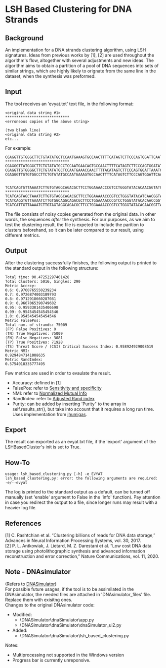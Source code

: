 # LSH Based Clustering for DNA Strands

## Background
An implementation for a DNA strands clustering algorithm, using LSH signatures. Ideas from previous works by [1], [2] are used throughout the algorithm's flow, altogether with several adjustments and new ideas. The algorithm aims to obtain a partition of a pool of DNA sequences into sets of similar strings, which are highly likely to orignate from the
same line in the dataset, when the synthesis was preformed.

## Input
The tool receives an 'evyat.txt' text file, in the following format: 
```
<original data string #1> 
*****************************
<erroneous copies of the above string>

(two blank line)
<original data string #2> 
etc...
```
For example:
```
CGAGGTTGTGGGCTTCTGTATATGCTCCAATGAAAGTGCCAACTTTTCATAGTCTTCCCAGTGGATTCAATGACGACATCGCACACATACCGCAGTGCGGAAGGCCTAG
*****************************
CGAGGGTTATGGGCTTCTGTATATGCCTCCAATGAACAGTGCCAACTTTTCATAGTCTTCCCAGTGGATATGACGACATCGCACACATACCGCAGTGCGGAAGGCCTAG
CGAGGTTGTGGGGCTTCTGTATATGCTCCAATGAAACCAACTTTTACATAGTCTTCCCAGTGGATTAAATGACGACATCGCACACATACCGCAGTGGCGGATAGGCCTAG
CGAGGGTTGTGTGGCCTTCTGTATATGCCAATGAAAGTGCCAACTTTTCATAGTCTTCCCAGTGGATTCAATGACGACATCGCACACATACCGCAGTGCGGAAGGCCTAG


TCATCAGTGTTAAAATCTTGTGTAGGCAGACGCTTCCTGGAAAACCCGTCCTGGGTATACACAACGGTATGTACACTCTAAGAATTGGTTGCCACTGCGCACTTCTAGG
*****************************
TCATCAGTAGCTAAATCTTGTGTAGGCAGACGCTTCCTGGAAAAACCCGTCCTGGGTATACATCAACGGTATGTACACTTTACGAATTAGTTGCCACTGCGCACTTCTAGG
TCATCAGGTGTTAAAATCTTGTGGCAGGCAGACGCTTCCTGGAAAACCCGTCCTGGGTATACACAACCGGTATGTACACTCTAAGATATTGGTTGCCACTGCGCACTTCTAGG
TCATCATTGTTAAAATCTTGTAGTAGGCAGACGCTTCCTGGAAAACCCGTCCTGGGTATACACAACGGTTATGTACACTCTAAGAATATGGTTGCCACATGCGCACTTCTAGG
```
The file consists of noisy copies generated from the original data. In other words, the sequences *after* the synthesis.
For our purposes, as we aim to test the clustering result, the file is expeted to include the parition to clusters beforehand, so it can be later compared to our result, using different metrics.

## Output
After the clustering successfully finishes, the following output is printed to the standard output in the following structure:
```
Total time: 90.47252297401428
Total Clusters: 5016, Singles: 290
Metric Accrcy:
0.6: 0.9760765550239234
0.7: 0.9726874003189793
0.8: 0.9712918660287081
0.9: 0.9667065390749602
0.95: 0.9593301435406698
0.99: 0.9545454545454546
1.0: 0.9545454545454546
Metric FalsePos:
Total num. of strands: 75009
(FP) False Positives: 0
(TN) True Negatives: 75009
(FN) False Negatives: 3081
(TP) True Positives: 71928
(TS) Threat Score / (CSI) Critical Success Index: 0.958924929008519
Metric NMI:
0.9294847141008635
Metric RandIndex:
0.5754018335777495
```
Few metrics are used in order to evaulate the result.
* Accuracy: defined in [1]
* FalsePos: refer to [Sensitivity and specificity](https://en.wikipedia.org/wiki/Sensitivity_and_specificity)
* NMI: refer to [Normalized Mutual Info](https://scikit-learn.org/stable/modules/generated/sklearn.metrics.normalized_mutual_info_score.html#sklearn.metrics.normalized_mutual_info_score)
* RandIndex: refer to [Adjusted Rand index](https://scikit-learn.org/stable/modules/generated/sklearn.metrics.adjusted_rand_score.html)
* Purity: can be added by inserting 'Purity" to the array in self.results_str(), but take into account that it requires a long run time. Uses implementation from [jhumigas](https://gist.github.com/jhumigas/010473a456462106a3720ca953b2c4e2).

## Export
The result can exported as an evyat.txt file, if the 'export' argument of the LSHBasedCluster's init is set to True.

## How-To
```
usage: lsh_based_clustering.py [-h] -e EVYAT
lsh_based_clustering.py: error: the following arguments are required: -e/--evyat
```
The log is printed to the standard output as a default, can be turned off manually (set 'enable' argument to False in the 'info' function). Pay attention in case you redirect the output to a file, since longer runs may result with a heavier log file.

## References
[1] C. Rashtchian et al. “Clustering billions of reads for DNA data storage,” Advances in Neural Information Processing Systems, vol. 30, 2017.\
[2] P. L. Antkowiak, J. Lietard, M. Z. Darestani et al. ”Low cost DNA data storage using photolithographic synthesis and advanced information reconstruction and error correction,” Nature Communications, vol. 11, 2020.

## Note - DNAsimulator
(Refers to [DNASimulator](https://github.com/gadihh/DNASimulator))\
For possible future usages, if the tool is to be assimilated in the DNAsimulator, the needed files are attached in 'DNAsimulator_files' file. Replace them with exisitng ones. \
Changes to the original DNAsimulator code:
* Modified:
	- \DNASimulator\dnaSimulator\app.py
	- \DNASimulator\dnaSimulator\dnaSimulator_ui2.py
* Added:
	- \DNASimulator\dnaSimulator\lsh_based_clustering.py

Notes:
- Multiprocessing not supported in the Windows version
- Progress bar is currently unreponsive.
